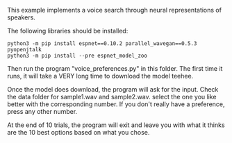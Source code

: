 This example implements a voice search through neural representations of speakers.

The following libraries should be installed:

```
python3 -m pip install espnet==0.10.2 parallel_wavegan==0.5.3 pyopenjtalk
python3 -m pip install --pre espnet_model_zoo
```

Then run the program "voice_preferences.py" in this folder. The first time it
runs, it will take a VERY long time to download the model teehee.

Once the model does download, the program will ask for the input. Check the data
folder for sample1.wav and sample2.wav. select the one you like better with the
corresponding number. If you don't really have a preference, press any other
number.

At the end of 10 trials, the program will exit and leave you with what it thinks
are the 10 best options based on what you chose.